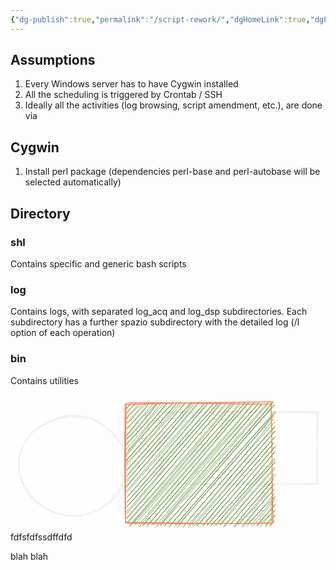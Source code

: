 ```yaml
---
{"dg-publish":true,"permalink":"/script-rework/","dgHomeLink":true,"dgPassFrontmatter":false}
---
```



## Assumptions

1. Every Windows server has to have Cygwin installed
2. All the scheduling is triggered by Crontab / SSH
3. Ideally all the activities (log browsing, script amendment, etc.), are done via 

## Cygwin

1. Install perl package (dependencies perl-base and perl-autobase will be selected automatically)

## Directory

### shl
Contains specific and generic bash scripts

### log
Contains logs, with separated log_acq and log_dsp subdirectories. Each subdirectory has a further spazio subdirectory with the detailed log (/l option of each operation)

### bin
Contains utilities

<svg version="1.1" xmlns="http://www.w3.org/2000/svg" viewBox="0 0 367.5 160.25" width="735" height="320.5" filter="invert(93%) hue-rotate(180deg)">
  <!-- svg-source:excalidraw -->
  
  <defs>
    <style>
      @font-face {
        font-family: "Virgil";
        src: url("https://unpkg.com/@zsviczian/excalidraw@0.12.0-obsidian-9/dist/excalidraw-assets/Virgil.woff2");
      }
      @font-face {
        font-family: "Cascadia";
        src: url("https://unpkg.com/@zsviczian/excalidraw@0.12.0-obsidian-9/dist/excalidraw-assets/Cascadia.woff2");
      }
    </style>
  </defs>
  <g stroke-linecap="round" transform="translate(10 24.5) rotate(0 62.75 58.25)"><path d="M44.49 2.87 C52.86 -0.71, 63.61 -1.35, 72.96 0.34 C82.3 2.04, 92.69 7.25, 100.56 13.02 C108.43 18.78, 116.19 27, 120.17 34.92 C124.14 42.84, 124.95 51.58, 124.42 60.53 C123.9 69.48, 121.87 80.64, 117.01 88.6 C112.15 96.56, 103.76 103.51, 95.26 108.28 C86.77 113.05, 75.76 116.71, 66.02 117.2 C56.29 117.69, 45.72 115.17, 36.84 111.23 C27.97 107.28, 18.72 100.56, 12.78 93.53 C6.83 86.51, 2.85 77.95, 1.17 69.1 C-0.51 60.24, -0.28 49.12, 2.7 40.43 C5.68 31.75, 10.16 23.74, 19.06 16.99 C27.96 10.23, 47.8 2.37, 56.09 -0.08 C64.38 -2.54, 68.79 1.34, 68.81 2.27 M86.81 4.67 C95.35 7.13, 103.33 14.54, 109.75 21.55 C116.17 28.57, 123.2 38.35, 125.32 46.77 C127.43 55.18, 125.15 63.76, 122.43 72.04 C119.71 80.33, 115.58 89.57, 109.02 96.49 C102.45 103.4, 92.25 110.33, 83.04 113.52 C73.82 116.71, 63.18 117.11, 53.73 115.64 C44.29 114.16, 34.04 110.04, 26.35 104.66 C18.66 99.28, 12.12 91.07, 7.6 83.36 C3.08 75.65, -0.67 67.18, -0.77 58.38 C-0.86 49.59, 1.98 38.8, 7.03 30.59 C12.09 22.37, 21.3 13.96, 29.54 9.09 C37.78 4.21, 47.09 2.26, 56.47 1.32 C65.85 0.38, 80.79 2.66, 85.81 3.44 C90.83 4.21, 86.67 4.71, 86.59 5.98" stroke="#000000" stroke-width="1" fill="none"/></g><g stroke-linecap="round" transform="translate(174.5 20.5) rotate(0 91.5 41.75)"><path d="M-1.23 0.18 C55.32 0.17, 111.45 -2.73, 182.14 -0.45 M0.45 -0.24 C49.84 0.19, 100.21 -0.25, 182.13 0.98 M184.89 -0.72 C182.95 27.67, 182.65 58.36, 183.2 82.13 M183.16 -0.14 C182.84 21.04, 183.26 40.41, 183.81 83.3 M184.52 82.74 C118.97 81.96, 55.6 84.6, -0.89 82.66 M182.94 83.85 C123.16 85.74, 64.57 84.66, 0.57 82.84 M1.85 84.22 C0.16 56.85, -1.29 30.63, -0.62 1.8 M-0.19 83.7 C-0.66 65.32, -0.55 47.85, -0.5 -0.66" stroke="#000000" stroke-width="1" fill="none"/></g><g stroke-linecap="round" transform="translate(135.25 10) rotate(0 84.875 70.125)"><path d="M0 0 C0 0, 0 0, 0 0 M0 0 C0 0, 0 0, 0 0 M-0.1 6.41 C1.03 4.64, 4.11 2.51, 5.5 0.63 M-0.13 6.02 C1.4 4.26, 3.85 1.51, 5.36 0.39 M0.49 11.37 C3.92 7.82, 7.16 2.3, 10.63 1.2 M-0.55 12.68 C2.93 9.12, 5.21 5.13, 10.31 -0.17 M0.96 18.19 C2.47 14.03, 4.99 11.05, 16.59 2.13 M-0.67 17.95 C5.37 11.03, 12.36 3.73, 14.73 0.41 M0.93 23.53 C6.83 19.18, 10.15 11.9, 23.04 0.86 M-0.71 23.64 C8.32 15.54, 14.72 5.81, 21.59 -0.26 M-0.64 29.78 C10.83 19.64, 22 7.19, 26.59 -1.33 M0.78 30.22 C8.42 20.23, 17.12 11.13, 26.84 -0.14 M0 38.76 C9.04 26.93, 18.29 15.66, 33.76 1.54 M0.59 36.57 C7.39 28.05, 14.96 19.18, 32.63 -1.08 M0.33 41.84 C13.83 30.53, 23.59 14.89, 36.67 0.62 M-0.24 41.93 C14.81 26.22, 27.43 10.06, 36.01 -0.36 M-1.37 48.25 C11.13 35.91, 22.16 24.47, 41.24 -1.8 M-0.33 48.57 C12.94 34.29, 27.55 17.91, 43.21 0.74 M1.45 55.9 C13.13 41.8, 23.4 29.22, 46.84 -0.14 M-0.42 54.03 C10.84 40.4, 22.03 29.15, 48.44 -0.56 M-0.7 59.47 C18.15 38.24, 36.79 15.89, 54.52 0.43 M-0.48 61.61 C11.67 46.1, 25.92 30.8, 54.15 -1.1 M-1.79 69.18 C20.38 43.03, 40.97 22.23, 58.67 0.16 M-0.17 66.54 C15.46 48.71, 31.7 29.94, 57.8 0.72 M-1.3 71.1 C22.47 48.02, 42.28 22.07, 63.23 -1.3 M-0.74 72.73 C21.96 47.64, 44.37 23.68, 64.2 0.38 M0.71 77.52 C17.06 61.23, 31.15 43.21, 69.36 -0.79 M0.02 78.49 C20.98 54.49, 42.9 30.61, 68.21 -0.26 M1.16 83.68 C15.15 65.34, 32.29 49.35, 75.61 -1.6 M0.42 85.75 C22.55 60.14, 44.24 33.68, 75.08 0.48 M-0.37 89.93 C24.9 62.35, 52.03 33.92, 77.67 -1.4 M0.64 91.51 C22.81 63.88, 45.62 37.21, 79.23 0.57 M-0.09 98.45 C19.46 72.44, 42.55 48.6, 84.49 -2.18 M-0.64 97.06 C25.39 67.68, 51.48 39.16, 84.47 -0.24 M-1.07 103.6 C35.84 61.27, 71.82 19.32, 89.99 1.83 M0.81 103.72 C36.84 62.67, 72.05 23, 90.88 0.05 M1.76 108.25 C33.64 72.39, 65.92 33.47, 97.27 -1.83 M0.85 109.55 C27.58 79.03, 54.44 48.11, 94.99 -0.88 M1.14 114.58 C30.22 84.61, 55.12 52.83, 102.27 0.3 M0.59 115.57 C32.26 79.47, 63.37 42.38, 100.63 0.85 M1.15 120.13 C30.06 89.2, 54.59 55.64, 105.97 1.55 M-0.85 122.21 C29.85 86.97, 61.64 52.91, 107.21 -1.26 M0.76 128.62 C33.6 89.58, 69.79 48.5, 110.07 -0.69 M-0.67 127.56 C44.12 76.21, 89.76 25.19, 110.43 0.41 M0.77 134.26 C47.36 80.58, 91.89 26.67, 116.54 1.73 M-0.38 134.05 C37.37 91.78, 74.15 49.54, 116 -0.17 M0.81 140.09 C39.5 97.31, 79.93 51.89, 122.55 0.09 M-0.69 140.21 C38.23 98.16, 73.6 55.52, 121.64 -0.01 M3.5 143.72 C54.03 87.05, 101.69 29.42, 125.49 -0.89 M3.71 142.85 C36.2 104.48, 70.54 64.32, 126.17 0.67 M7.5 140.73 C39.19 105.98, 69.93 69.7, 132.45 1.75 M9.33 141.81 C51.55 94.55, 90.98 48.65, 132.11 -0.38 M14.47 144.47 C56.76 92.34, 98.62 47.42, 137.95 -0.72 M13.93 142.19 C41.11 110.3, 69.11 77.88, 137.49 0.08 M19.19 141.8 C59.51 98.64, 96.42 51.43, 142.11 -0.68 M18.7 143.52 C54.63 101.46, 91.62 58.19, 143.11 -0.84 M23.28 143.46 C71.02 89.52, 118.64 38.06, 148.32 -0.04 M25.14 142.53 C64.44 95.38, 103.98 51.24, 148.35 -0.59 M31.41 142.14 C58.47 107.07, 86.48 72.68, 153.46 1.75 M29.28 142.55 C61.9 106.22, 94.49 69.73, 154.4 -0.77 M34.97 144.52 C69.56 106.06, 98.7 69.45, 157.57 1.8 M34.51 142.06 C71.49 100.52, 107.18 59.38, 158.09 0.34 M39.61 142.05 C65.13 110.05, 93.99 80.12, 166.03 -2.15 M39.19 142.86 C90.36 86.6, 140.42 29.62, 165.15 0.27 M44.21 143.34 C76.7 108.58, 105.75 73.16, 171.27 -1.67 M44.68 142.8 C89.8 92.76, 135.92 41.61, 170.01 -0.18 M49.82 144.42 C74.13 114.78, 98.83 85.3, 172.32 1.41 M50.47 143.48 C90.53 95.23, 130.78 48.93, 172.41 2.54 M57.23 141.55 C101.08 92.68, 143.9 41.15, 174.38 10.32 M56.74 143.52 C91.41 102.57, 127.13 61.6, 173.13 9.41 M60.65 141.33 C101.07 95.88, 139.36 53.39, 171.79 13.12 M60.16 143.98 C82.14 115.64, 105.06 90.61, 172.01 15.1 M65.88 144.69 C87.52 116.71, 111.32 94.53, 171.6 18.58 M67.21 142.83 C107.82 94.02, 149.94 46.71, 173.61 21.14 M72.01 145.01 C112.09 96.61, 150.46 51.86, 172.62 28.47 M71.89 142.46 C109.28 100.36, 147.48 54.53, 173.38 26.71 M77.59 144.18 C100.53 118.37, 125.02 89.45, 172.9 32.36 M77.08 142.1 C103.93 111.95, 130.07 82.44, 173.21 32.82 M82.36 142.61 C111.8 111.43, 138.41 77.67, 172.71 39.93 M82.26 143.34 C115.85 105.12, 149.96 66.46, 173.53 39.01 M89.39 143.36 C115.89 109.71, 147.27 74.89, 171.54 47.31 M88.81 142.54 C112.5 113.66, 138.63 86.38, 172.36 45.11 M94.79 142.16 C109.34 123.37, 127.95 104.5, 173.57 49.87 M93.81 142.34 C116.36 116.77, 139.88 89.8, 173.92 50.42 M97.9 143.49 C123.43 116.2, 145.86 88.84, 173.41 56.28 M99.29 142.11 C125.71 112.41, 151.83 83.28, 172.45 57.2 M102.96 142.62 C122.77 121.21, 139.76 101.02, 173.62 65.33 M104.04 143.45 C117.77 125.48, 133.98 107.91, 172.8 63.89 M109.32 141.71 C125.21 120.73, 144.03 99.51, 173.65 68.24 M108.87 142.6 C123.93 126.57, 137.99 107.64, 173.51 68.83 M113.13 143.84 C134.54 119.36, 158.56 93.09, 172.86 76.98 M114.4 143.98 C129.22 125.02, 142.27 108.71, 172.86 74.95 M121.48 141.08 C140.66 117.26, 162.02 95.36, 173.99 83.07 M120.35 142.59 C136.77 123.1, 151.84 105.41, 172.5 82.03 M126.15 144.58 C137.68 126.8, 152.84 112.56, 170.9 89.66 M125.3 143.53 C143.21 121.96, 161.9 100.35, 172.25 87.15 M129.77 140.57 C138.68 133.54, 148 120.23, 172.09 94.32 M129.99 142.44 C139.23 132.4, 150.66 121.78, 171.69 94.89 M135.48 144.51 C147.83 129.31, 157.58 115.53, 171.63 101.37 M135.09 142.99 C146.13 129.55, 156.89 118.81, 172.25 100.09 M141.18 141.05 C153.46 128.28, 164.95 115.98, 174.18 108.19 M140.5 143.32 C148.38 134.42, 155.13 127.06, 172.26 105.54 M145.16 142.2 C153.92 131.67, 164.06 121.4, 172.5 110.02 M147.09 143.56 C156.42 132.74, 165.07 122.89, 173.58 111.19 M152.32 143.3 C161.1 132.42, 169.29 124.77, 173.13 118.04 M152.03 142.21 C159.48 134.17, 166.94 123.75, 173.38 117.66 M155.83 141.15 C160.74 135.96, 169.64 128.43, 173.92 124.17 M156.55 143.72 C162.86 135.84, 166.62 130.56, 172.76 125.41 M162.54 142.83 C166.94 139.69, 167.73 134.82, 173 131.22 M162.43 143.56 C163.3 140.39, 165.97 137.03, 173.68 130.46 M167.09 143.18 C168.03 141.66, 169.3 140.46, 172.3 137.28 M167.49 142.6 C168.78 141.6, 169.74 140, 172.25 136.96" stroke="#82c91e" stroke-width="0.5" fill="none"/><path d="M0.72 1.46 C46.85 -0.44, 97.8 -0.66, 170.69 -1.8 M0.97 -0.57 C38.34 -1.23, 75.2 0.46, 170 0.87 M168.63 -1.93 C169.98 28.85, 169.4 61.28, 171.08 138.72 M168.84 -0.69 C170.29 46.03, 170.11 91.66, 169.46 141.22 M167.77 139.5 C113.18 141.46, 61.35 139.23, -1.46 138.83 M170.43 139.93 C126.07 139.81, 82.65 141.28, 0.54 139.77 M-1.06 138.66 C-2.05 105.58, -2.12 66.41, -1.52 0.96 M-0.97 139.26 C-1.1 86.81, -1.01 34.74, -0.25 0.46" stroke="#d9480f" stroke-width="1" fill="none"/></g></svg>
fdfsfdfssdffdfd

blah blah